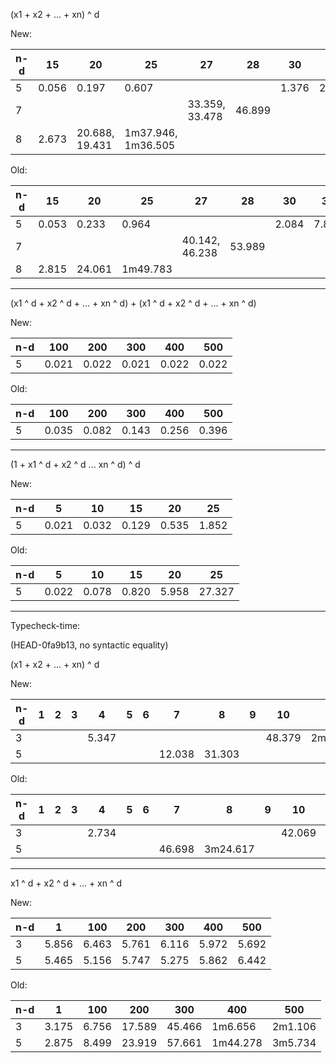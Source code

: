 (x1 + x2 + ... + xn) ^ d

New:

| n-d |    15 |             20 |                 25 |             27 |     28 |    30 |    35 |    40 |
|-----|-------|----------------|--------------------|----------------|--------|-------|-------|-------|
|   5 | 0.056 |          0.197 |              0.607 |                |        | 1.376 | 2.957 | 5.808 |
|   7 |       |                |                    | 33.359, 33.478 | 46.899 |       |       |       |
|   8 | 2.673 | 20.688, 19.431 | 1m37.946, 1m36.505 |                |        |       |       |       |

Old:

| n-d |    15 |     20 |       25 |             27 |     28 |    30 |    35 |     40 |
|-----|-------|--------|----------|----------------|--------|-------|-------|--------|
|   5 | 0.053 |  0.233 |    0.964 |                |        | 2.084 | 7.819 | 10.791 |
|   7 |       |        |          | 40.142, 46.238 | 53.989 |       |       |        |
|   8 | 2.815 | 24.061 | 1m49.783 |                |        |       |       |        |

--------

(x1 ^ d + x2 ^ d + ... + xn ^ d) + (x1 ^ d + x2 ^ d + ... + xn ^ d)

New:

| n-d |   100 |   200 |   300 |   400 |   500 |
|-----|-------|-------|-------|-------|-------|
|   5 | 0.021 | 0.022 | 0.021 | 0.022 | 0.022 |

Old:

| n-d |   100 |   200 |   300 |   400 |   500 |
|-----|-------|-------|-------|-------|-------|
|   5 | 0.035 | 0.082 | 0.143 | 0.256 | 0.396 |

-----

(1 + x1 ^ d + x2 ^ d ... xn ^ d) ^ d

New:

| n-d |     5 |    10 |    15 |    20 |    25 |
|-----|-------|-------|-------|-------|-------|
|   5 | 0.021 | 0.032 | 0.129 | 0.535 | 1.852 |

Old:

| n-d |     5 |    10 |    15 |    20 |     25 |
|-----|-------|-------|-------|-------|--------|
|   5 | 0.022 | 0.078 | 0.820 | 5.958 | 27.327 |

-----

Typecheck-time:

(HEAD-0fa9b13, no syntactic equality)

(x1 + x2 + ... + xn) ^ d

New:

| n-d | 1 | 2 | 3 |     4 | 5 | 6 |      7 |      8 | 9 |     10 |       11 |
|-----|---|---|---|-------|---|---|--------|--------|---|--------|----------|
|   3 |   |   |   | 5.347 |   |   |        |        |   | 48.379 | 2m30.162 |
|   5 |   |   |   |       |   |   | 12.038 | 31.303 |   |        |          |

Old:

| n-d | 1 | 2 | 3 |     4 | 5 | 6 |      7 |        8 | 9 |     10 |       11 |
|-----|---|---|---|-------|---|---|--------|----------|---|--------|----------|
|   3 |   |   |   | 2.734 |   |   |        |          |   | 42.069 | 2m23.536 |
|   5 |   |   |   |       |   |   | 46.698 | 3m24.617 |   |        |          |

----

x1 ^ d + x2 ^ d + ... + xn ^ d

New:

| n-d |     1 |   100 |   200 |   300 |   400 |   500 |
|-----|-------|-------|-------|-------|-------|-------|
|   3 | 5.856 | 6.463 | 5.761 | 6.116 | 5.972 | 5.692 |
|   5 | 5.465 | 5.156 | 5.747 | 5.275 | 5.862 | 6.442 |

Old:

| n-d |     1 |   100 |    200 |    300 | 400      | 500     |
|-----|-------|-------|--------|--------|----------|---------|
|   3 | 3.175 | 6.756 | 17.589 | 45.466 | 1m6.656  | 2m1.106 |
|   5 | 2.875 | 8.499 | 23.919 | 57.661 | 1m44.278 | 3m5.734 |
